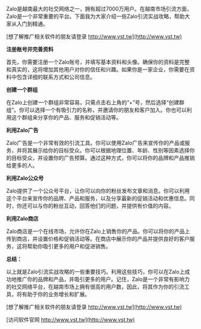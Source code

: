 Zalo是越南最大的社交网络之一，拥有超过7000万用户。在越南市场引流方面，Zalo是一个非常重要的平台。下面我为大家介绍一些Zalo引流实战攻略，帮助大家从入门到精通。

[想了解推广相关软件的朋友请登录 http://www.vst.tw](http://www.vst.tw)

**注册账号并完善资料**

首先，你需要注册一个Zalo账号，并填写基本资料和头像。确保你的资料是完整和真实的，这将增加其他用户对你的信任和兴趣。如果你是一家企业，你需要在资料中包含详细的联系方式和公司信息。

**创建一个群组**

在Zalo上创建一个群组非常容易，只需点击右上角的“+”号，然后选择“创建群组”。你可以选择一个有吸引力的名称，并邀请你的朋友和客户加入。你也可以利用这个群组来分享你的产品、服务和促销活动等。

**利用Zalo广告**

Zalo广告是一个非常有效的引流工具。你可以使用Zalo广告来宣传你的产品或服务，并将其展示给你的目标受众。你可以根据地理位置、年龄、性别等因素选择你的目标受众，并设置你的广告预算。通过这种方式，你可以将你的品牌和产品推销给更多的人。

**利用Zalo公众号**

Zalo提供了一个公众号平台，让你可以向你的粉丝发布文章和消息。你可以利用这个平台来宣传你的品牌、产品和服务，以及分享最新的促销活动和优惠信息。同时，你还可以与你的粉丝互动，回答他们的问题，并提供有价值的内容。

**利用Zalo商店**

Zalo商店是一个在线市场，允许你在Zalo上销售你的产品。你可以将你的产品上传到商店，并设置价格和促销活动等。在商店中展示你的产品并提供良好的客户服务，这将帮助你吸引更多的用户和促进销售。

**总结：**

以上就是Zalo引流实战攻略的一些重要技巧。利用这些技巧，你可以在Zalo上成功地推广你的品牌和产品，并吸引更多的用户。记住，Zalo是一个非常有影响力的社交网络平台，在越南市场上拥有很高的用户数，因此，将其作为你的引流工具，将有助于你的业务增长和扩展。

[想了解推广相关软件的朋友请登录 http://www.vst.tw](http://www.vst.tw)


[访问软件官网 http://www.vst.tw](http://www.vst.tw)
